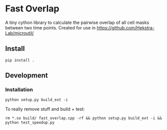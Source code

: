 # Fast Overlap

A tiny cython library to calculate the pairwise overlap of all cell
masks between two time points. Created for use in https://github.com/Hekstra-Lab/microutil/

## Install

```
pip install .
```


## Development

### Installation
```
python setup.py build_ext -i
```

To really remove stuff and build + test:
```
rm *.so build/ fast_overlap.cpp -rf && python setup.py build_ext -i && python test_speedup.py
```